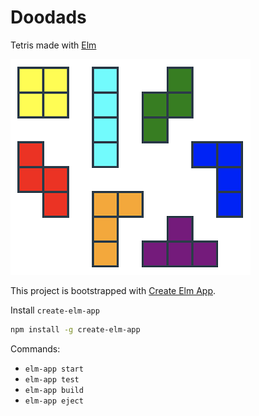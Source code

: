 # Doodads

Tetris made with [Elm](http://elm-lang.org/)

![pieces](assets/pieces.png)


This project is bootstrapped with [Create Elm App](https://github.com/halfzebra/create-elm-app).

Install `create-elm-app`
```bash
npm install -g create-elm-app
```

Commands:
- `elm-app start`
- `elm-app test`
- `elm-app build`
- `elm-app eject`

